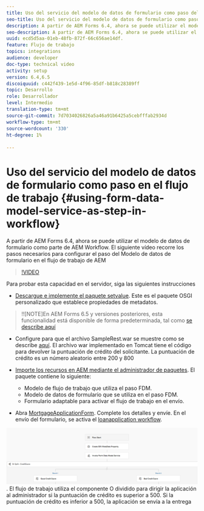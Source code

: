 ```yaml
---
title: Uso del servicio del modelo de datos de formulario como paso del flujo de trabajo
seo-title: Uso del servicio del modelo de datos de formulario como paso del flujo de trabajo
description: A partir de AEM Forms 6.4, ahora se puede utilizar el modelo de datos de formulario como parte de AEM Workflow. El siguiente vídeo recorre los pasos necesarios para configurar el paso del Modelo de datos de formulario en AEM Workflow.
seo-description: A partir de AEM Forms 6.4, ahora se puede utilizar el modelo de datos de formulario como parte de AEM Workflow. El siguiente vídeo recorre los pasos necesarios para configurar el paso del Modelo de datos de formulario en AEM Workflow.
uuid: ecd5d5aa-01eb-48fb-872f-66c656ae14df.
feature: Flujo de trabajo
topics: integrations
audience: developer
doc-type: technical video
activity: setup
version: 6.4,6.5
discoiquuid: c442f439-1e5d-4f96-85df-b818c28389ff
topic: Desarrollo
role: Desarrollador
level: Intermedio
translation-type: tm+mt
source-git-commit: 7d7034026826a5a46a91b6425a5cebfffab2934d
workflow-type: tm+mt
source-wordcount: '330'
ht-degree: 1%

---
```



# Uso del servicio del modelo de datos de formulario como paso en el flujo de trabajo {#using-form-data-model-service-as-step-in-workflow}

A partir de AEM Forms 6.4, ahora se puede utilizar el modelo de datos de formulario como parte de AEM Workflow. El siguiente vídeo recorre los pasos necesarios para configurar el paso del Modelo de datos de formulario en el flujo de trabajo de AEM


>[!VIDEO](https://video.tv.adobe.com/v/21719/?quality=9&learn=on)

Para probar esta capacidad en el servidor, siga las siguientes instrucciones
* [Descargue e implemente el paquete setvalue](/help/forms/assets/common-osgi-bundles/SetValueApp.core-1.0-SNAPSHOT.jar). Este es el paquete OSGI personalizado que establece propiedades de metadatos.
>!![NOTE]En AEM Forms 6.5 y versiones posteriores, esta funcionalidad está disponible de forma predeterminada, tal como  [se describe aquí](form-data-model-service-as-step-in-aem65-workflow-video-use.md)

* Configure para que el archivo SampleRest.war se muestre como se describe [aquí](https://docs.adobe.com/content/help/en/experience-manager-learn/forms/ic-print-channel-tutorial/introduction.html). El archivo war implementado en Tomcat tiene el código para devolver la puntuación de crédito del solicitante. La puntuación de crédito es un número aleatorio entre 200 y 800

* [Importe los recursos en AEM mediante el administrador de paquetes](assets/invoke-fdm-as-service-step.zip). El paquete contiene lo siguiente:

   * Modelo de flujo de trabajo que utiliza el paso FDM.
   * Modelo de datos de formulario que se utiliza en el paso FDM.
   * Formulario adaptable para activar el flujo de trabajo en el envío.
* Abra [MortgageApplicationForm](http://localhost:4502/content/dam/formsanddocuments/loanapplication/jcr:content?wcmmode=disabled). Complete los detalles y envíe. En el envío del formulario, se activa el [loanapplication workflow](http://http://localhost:4502/editor.html/conf/global/settings/workflow/models/LoanApplication2.html).

![ flujo de trabajo ](assets/fdm-as-service-step-workflow.PNG).
El flujo de trabajo utiliza el componente O dividido para dirigir la aplicación al administrador si la puntuación de crédito es superior a 500. Si la puntuación de crédito es inferior a 500, la aplicación se envía a la entrega
